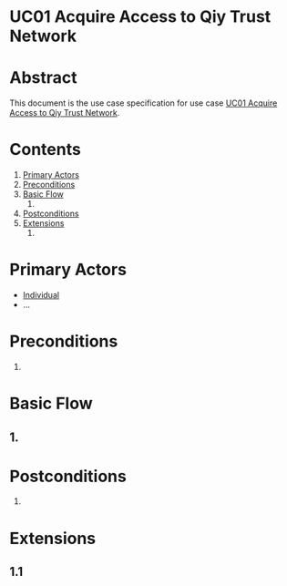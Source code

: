 # UC01 Acquire Access to Qiy Trust Network

# Abstract

This document is the use case specification for use case [UC01 Acquire Access to Qiy Trust Network](UC01%20Acquire%20Access%20to%20Qiy%20Trust%20Network.md).

# Contents


1. [Primary Actors](#primary-actors)
1. [Preconditions](#preconditions)
1. [Basic Flow](#basic-flow)
	1. [](#1-)
1. [Postconditions](#postconditions)
1. [Extensions](#extensions)
	1. [](#11-)

# Primary Actors

* [Individual](../Definitions.md.md#individual)
* ...

# Preconditions

1.

# Basic Flow

## 1. 

# Postconditions

1.

# Extensions

## 1.1

